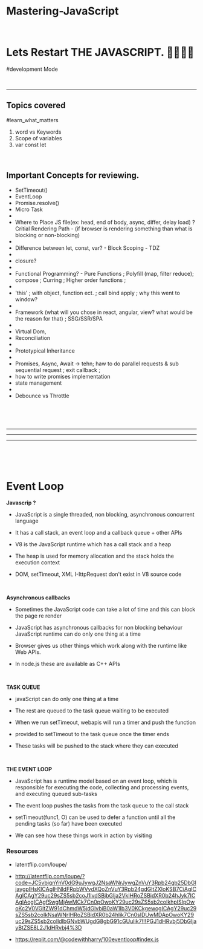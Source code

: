 # Mastering-JavaScript

<br>

# Lets Restart THE JAVASCRIPT. 🧡👨‍💻🤖   

#development Mode

<br>
<hr/>

## Topics covered
#learn_what_matters

1. word vs Keywords
2. Scope of variables
3. var const let



<br>



## Important Concepts for reviewing.

- SetTimeout()
- EventLoop
- Promise.resolve()
- Micro Task
- 
- Where to Place JS file(ex: head, end of body, async, differ, delay load) ? Critial Rendering Path - (if browser is rendering something than what is blocking or non-blocking)
-   
- Difference between let, const, var?    - Block Scoping - TDZ
- 
-  closure? 
- 
- Functional Programming? - Pure Functions ; Polyfill (map, filter reduce); compose ; Curring ; Higher order functions ;
- 
- 'this' ; with object, function  ect. ; call bind apply ; why this went to window? 
- 
- Framework (what will you chose in react, angular, view? what would be the reason for that) ; SSG/SSR/SPA 
- 
- Virtual Dom,
- Reconciliation
- 
- Prototypical Inheritance
- 
- Promises, Async, Await -> tehn;  haw to do parallel requests & sub sequential request ; exit callback ; 
- how to write promises implementation 
- state management 
- 
- Debounce vs Throttle


<br> <br> <br>
<hr> <hr> <hr>
<br> <br> <br>

# Event Loop

**Javascrip ?**
- JavaScript is a single threaded, non blocking, asynchronous concurrent language

- It has a call stack, an event loop and a callback queue + other APIs

- V8 is the JavaScript runtime which has a call stack and a heap

- The heap is used for memory allocation and the stack holds the execution context

- DOM, setTimeout, XML I-IttpRequest don't exist in V8 source code

<br>

**Asynchronous callbacks**

- Sometimes the JavaScript code can take a lot of time and this can block the page re render

- JavaScript has asynchronous callbacks for non blocking behaviour JavaScript runtime can do only one thing at a time

- Browser gives us other things which work along with the runtime like Web APIs.

- In node.js these are available as C++ APIs

<br/>

**TASK QUEUE**

- javaScript can do only one thing at a time

- The rest are queued to the task queue waiting to be executed

- When we run setTimeout, webapis will run a timer and push the function

- provided to setTimeout to the task queue once the timer ends

- These tasks will be pushed to the stack where they can executed

<br/>

**THE EVENT LOOP**

- JavaScript has a runtime model based on an event loop, which is responsible for executing the code, collecting and processing events, and executing queued sub-tasks

- The event loop pushes the tasks from the task queue to the call stack

- setTimeout(func1, O) can be used to defer a function until all the pending tasks (so far) have been executed

- We can see how these things work in action by visiting

### Resources

- latentflip.com/loupe/

- http://latentflip.com/loupe/?code=JC5vbignYnV0dG9uJywgJ2NsaWNrJywgZnVuY3Rpb24gb25DbGljaygpIHsKICAgIHNldFRpbWVvdXQoZnVuY3Rpb24gdGltZXIoKSB7CiAgICAgICAgY29uc29sZS5sb2coJ1lvdSBjbGlja2VkIHRoZSBidXR0b24hJyk7ICAgIAogICAgfSwgMjAwMCk7Cn0pOwoKY29uc29sZS5sb2coIkhpISIpOwoKc2V0VGltZW91dChmdW5jdGlvbiB0aW1lb3V0KCkgewogICAgY29uc29sZS5sb2coIkNsaWNrIHRoZSBidXR0b24hIik7Cn0sIDUwMDApOwoKY29uc29sZS5sb2coIldlbGNvbWUgdG8gbG91cGUuIik7!!!PGJ1dHRvbj5DbGljayBtZSE8L2J1dHRvbj4%3D

- https://replit.com/@codewithharry/100eventloop#index.js